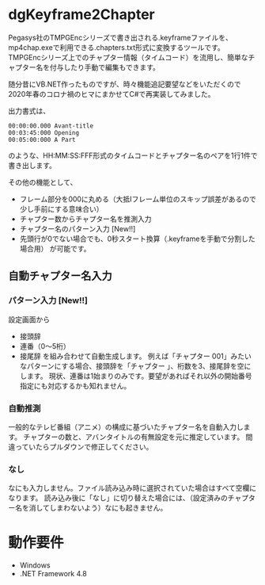 # dgKeyframe2Chapter
Pegasys社のTMPGEncシリーズで書き出される.keyframeファイルを、mp4chap.exeで利用できる.chapters.txt形式に変換するツールです。
TMPGEncシリーズ上でのチャプター情報（タイムコード）を流用し、簡単なチャプター名を付与したり手動で編集もできます。

随分昔にVB.NET作ったものですが、時々機能追記要望などをいただくので2020年春のコロナ禍のヒマにまかせてC#で再実装してみました。

出力書式は、

```
00:00:00.000 Avant-title
00:03:45:000 Opening
00:05:00:000 A Part
```

のような、HH:MM:SS:FFF形式のタイムコードとチャプター名のペアを1行1件で書き出します。

その他の機能として、
- フレーム部分を000に丸める（大抵Iフレーム単位のスキップ誤差があるので少し手前にする意味合い）
- チャプター数からチャプター名を推測入力
- チャプター名のパターン入力 [New!!]
- 先頭行が0でない場合でも、0秒スタート換算（.keyframeを手動で分割した場合用）
が可能です。

## 自動チャプター名入力
### パターン入力 [New!!]
設定画面から
- 接頭辞
- 連番（0～5桁）
- 接尾辞
を組み合わせて自動生成します。
例えば「チャプター 001」みたいなパターンにする場合、接頭辞を「チャプター 」、桁数を3、接尾辞を空にします。
現状、連番は1始まりのみです。要望があればそれ以外の開始番号指定にも対応するかも知れません。

### 自動推測
一般的なテレビ番組（アニメ）の構成に基づいたチャプター名を自動入力します。
チャプターの数と、アバンタイトルの有無設定を元に推定しています。
間違っていたらプルダウンで修正してください。

### なし
なにも入力しません。ファイル読み込み時に選択されていた場合はすべて空欄になります。
読み込み後に「なし」に切り替えた場合には、（設定済みのチャプター名を消してしまわないよう）なにも起きません。

# 動作要件
- Windows
- .NET Framework 4.8
